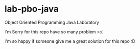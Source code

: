 # lab-pbo-java
Object Oriented Programming Java Laboratory

I'm Sorry for this repo have so many problem >:(

I'm so happy if someone give me a great solution for this repo :D
